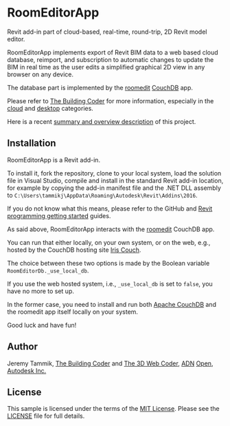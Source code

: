 # RoomEditorApp

Revit add-in part of cloud-based, real-time, round-trip, 2D Revit model editor.

RoomEditorApp implements export of Revit BIM data to a web based cloud database, reimport, and subscription to automatic changes to update the BIM in real time as the user edits a simplified graphical 2D view in any browser on any device.

The database part is implemented by
the [roomedit](https://github.com/jeremytammik/roomedit)
[CouchDB](https://couchdb.apache.org) app.

Please refer to [The Building Coder](http://thebuildingcoder.typepad.com) for
more information, especially in
the [cloud](http://thebuildingcoder.typepad.com/blog/cloud)
and [desktop](http://thebuildingcoder.typepad.com/blog/desktop) categories.

Here is a
recent [summary and overview description](http://thebuildingcoder.typepad.com/blog/2015/11/connecting-desktop-and-cloud-room-editor-update.html#3) of
this project.


## Installation

RoomEditorApp is a Revit add-in.

To install it, fork the repository, clone to your local system, load the solution file in Visual Studio, compile and install in the standard Revit add-in location, for example by copying the add-in manifest file and the .NET DLL assembly to `C:\Users\tammikj\AppData\Roaming\Autodesk\Revit\Addins\2016`.

If you do not know what this means, please refer to the GitHub
and [Revit programming getting started](http://thebuildingcoder.typepad.com/blog/about-the-author.html#2) guides.

As said above, RoomEditorApp interacts with
the [roomedit](https://github.com/jeremytammik/roomedit) CouchDB app.

You can run that either locally, on your own system, or on the web, e.g., hosted by the CouchDB hosting
site [Iris Couch](http://www.iriscouch.com).

The choice between these two options is made by the Boolean variable `RoomEditorDb._use_local_db`.

If you use the web hosted system, i.e., `_use_local_db` is set to `false`, you have no more to set up.

In the former case, you need to install and
run both [Apache CouchDB](http://couchdb.apache.org) and
the roomedit app itself locally on your system.

Good luck and have fun!


## Author

Jeremy Tammik,
[The Building Coder](http://thebuildingcoder.typepad.com) and
[The 3D Web Coder](http://the3dwebcoder.typepad.com),
[ADN](http://www.autodesk.com/adn)
[Open](http://www.autodesk.com/adnopen),
[Autodesk Inc.](http://www.autodesk.com)


## License

This sample is licensed under the terms of the [MIT License](http://opensource.org/licenses/MIT).
Please see the [LICENSE](LICENSE) file for full details.
